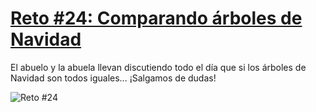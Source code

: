 # [Reto #24: Comparando árboles de Navidad](https://adventjs.dev/challenges/24)

El abuelo y la abuela llevan discutiendo todo el día que si los árboles de Navidad son todos iguales... ¡Salgamos de dudas!

![Reto #24](https://2021.adventjs.dev/xmas-trees.png)

